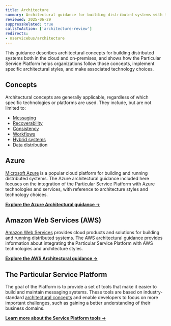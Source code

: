 ```yaml
---
title: Architecture
summary: Architectural guidance for building distributed systems with the Particular Service Platform both in the cloud and on-premises.
reviewed: 2025-06-29
suppressRelated: true
callsToAction: ['architecture-review']
redirects:
- nservicebus/architecture
---
```


This guidance describes architectural concepts for building distributed systems both in the cloud and on-premises, and shows how the Particular Service Platform helps organizations follow those concepts, implement specific architectural styles, and make associated technology choices.

## Concepts

Architectural concepts are generally applicable, regardless of which specific technologies or platforms are used. They include, but are not limited to:

- [Messaging](/architecture/messaging.md)
- [Recoverability](/architecture/recoverability.md)
- [Consistency](/architecture/consistency.md)
- [Workflows](/architecture/workflows.md)
- [Hybrid systems](/architecture/hybrid-systems.md)
- [Data distribution](/architecture/data-distribution.md)

## Azure

[Microsoft Azure](https://azure.microsoft.com/) is a popular cloud platform for building and running distributed systems. The Azure architectural guidance included here focuses on the integration of the Particular Service Platform with Azure technologies and services, with reference to architecture styles and technology choices.

[**Explore the Azure Architectural guidance →**](/architecture/azure/)

## Amazon Web Services (AWS)

[Amazon Web Services](https://aws.amazon.com/) provides cloud products and solutions for building and running distributed systems. The AWS architectural guidance provides information about integrating the Particular Service Platform with AWS technologies and architecture styles.

[**Explore the AWS Architectural guidance →**](/architecture/aws/)

## The Particular Service Platform

The goal of the Platform is to provide a set of tools that make it easier to build and maintain messaging systems. These tools are based on industry-standard [architectural concepts](#concepts) and enable developers to focus on more important challenges, such as gaining a better understanding of their business domains.

[**Learn more about the Service Platform tools →**](/platform/)
